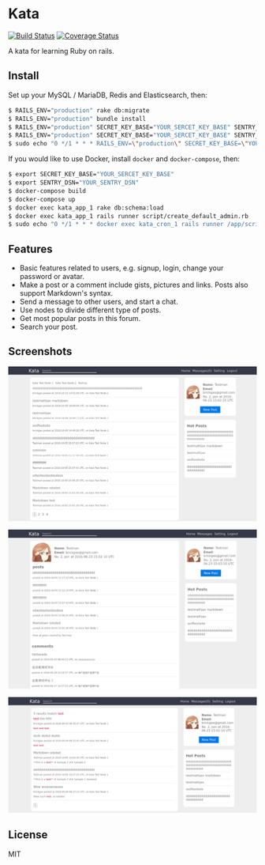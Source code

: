 # Kata

[![Build Status](https://travis-ci.org/brickgao/kata.svg?branch=master)](https://travis-ci.org/brickgao/kata) [![Coverage Status](https://coveralls.io/repos/github/brickgao/kata/badge.svg?branch=master)](https://coveralls.io/github/brickgao/kata?branch=master)

A kata for learning Ruby on rails.

## Install

Set up your MySQL / MariaDB, Redis and Elasticsearch, then:

```bash
$ RAILS_ENV="production" rake db:migrate
$ RAILS_ENV="production" bundle install
$ RAILS_ENV="production" SECRET_KEY_BASE="YOUR_SERCET_KEY_BASE" SENTRY_DSN="YOUR_SENTRY_DSN" rails s Puma
$ RAILS_ENV="production" SECRET_KEY_BASE="YOUR_SERCET_KEY_BASE" SENTRY_DSN="YOUR_SENTRY_DSN" rails runner script/create_default_admin.rb
$ sudo echo "0 */1 * * * RAILS_ENV=\"production\" SECRET_KEY_BASE=\"YOUR_SERCET_KEY_BASE\" SENTRY_DSN=\"YOUR_SENTRY_DSN\" rails runner script/update_hot_posts.rb" >> /etc/crontab
```

If you would like to use Docker, install `docker` and `docker-compose`, then:

```bash
$ export SECRET_KEY_BASE="YOUR_SERCET_KEY_BASE"
$ export SENTRY_DSN="YOUR_SENTRY_DSN"
$ docker-compose build
$ docker-compose up
$ docker exec kata_app_1 rake db:schema:load
$ docker exec kata_app_1 rails runner script/create_default_admin.rb
$ sudo echo "0 */1 * * * docker exec kata_cron_1 rails runner /app/script/update_hot_posts.rb" >> /etc/crontab
```

## Features

* Basic features related to users, e.g. signup, login, change your password or avatar.
* Make a post or a comment include gists, pictures and links. Posts also support Markdown's syntax.
* Send a message to other users, and start a chat.
* Use nodes to divide different type of posts.
* Get most popular posts in this forum.
* Search your post.

## Screenshots

![](./screenshots/screenshot1.png)

![](./screenshots/screenshot2.png)

![](./screenshots/screenshot3.png)


## License

MIT
